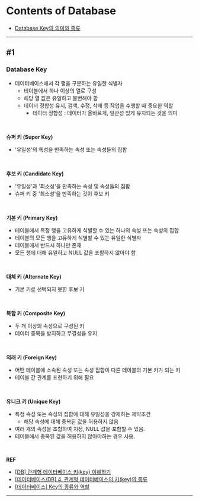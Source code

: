 
# Contents of Database
* [Database Key의 의미와 종류](#1)
  
---

## #1 
### **Database Key** 
* 데이터베이스에서 각 행을 구분하는 유일한 식별자 
  * 테이블에서 하나 이상의 열로 구성
  * 해당 열 값은 유일하고 불변해야 함
  * 데이터 정합성 유지, 검색, 수정, 삭제 등 작업을 수행할 때 중요한 역할
    * 데이터 정합성 : 데이터가 올바르게, 일관성 있게 유지되는 것을 의미

<br>

**슈퍼 키 (Super Key)**
* '유일성'의 특성을 만족하는 속성 또는 속성들의 집합

<br>

**후보 키 (Candidate Key)**
* '유일성'과 '최소성'을 만족하는 속성 및 속성들의 집합
* 슈퍼 키 중 '최소성'을 만족하는 것이 후보 키

<br>
  
**기본 키 (Primary Key)**
* 테이블에서 특정 행을 고유하게 식별할 수 있는 하나의 속성 또는 속성의 집합
* 테이블의 모든 행을 고유하게 식별할 수 있는 유일한 식별자
* 테이블에서 반드시 하나만 존재
* 모든 행에 대해 유일하고 NULL 값을 포함하지 않아야 함
  
<br>

**대체 키 (Alternate Key)**
* 기본 키로 선택되지 못한 후보 키
  
<br>
 
**복합 키 (Composite Key)**
* 두 개 이상의 속성으로 구성된 키
* 데이터 중복을 방지하고 무결성을 유지

<br>

**외래 키 (Foreign Key)**
* 어떤 테이블에 소속된 속성 또는 속성 집합이 다른 테이블의 기본 키가 되는 키
* 테이블 간 관계를 표현하기 위해 필요

<br>

**유니크 키 (Unique Key)**
* 특정 속성 또는 속성의 집합에 대해 유일성을 강제하는 제약조건 
  * 해당 속성에 대해 중복된 값을 허용하지 않음
* 여러 개의 속성을 조합하여 지정, NULL 값을 포함할 수 있음.
* 테이블에서 중복된 값을 허용하지 않아야하는 경우 사용.

<br>

**REF**
- [[DB] 관계형 데이터베이스 키(key) 이해하기](https://adjh54.tistory.com/245)
- [[데이터베이스/DB] 4. 관계형 데이터베이스의 키(key)의 종류](https://ddecode.tistory.com/entry/%EB%8D%B0%EC%9D%B4%ED%84%B0%EB%B2%A0%EC%9D%B4%EC%8A%A4DB-4%EA%B4%80%EA%B3%84%ED%98%95-%EB%8D%B0%EC%9D%B4%ED%84%B0%EB%B2%A0%EC%9D%B4%EC%8A%A4%EC%9D%98-%ED%82%A4key%EC%9D%98-%EC%A2%85%EB%A5%98)
- [[데이터베이스] Key의 종류와 역할](https://velog.io/@yoonuk/DB-%EB%8D%B0%EC%9D%B4%ED%84%B0%EB%B2%A0%EC%9D%B4%EC%8A%A4%EC%97%90%EC%84%9C-Key%EC%9D%98-%EC%A2%85%EB%A5%98%EC%99%80-%EC%97%AD%ED%95%A0)

---